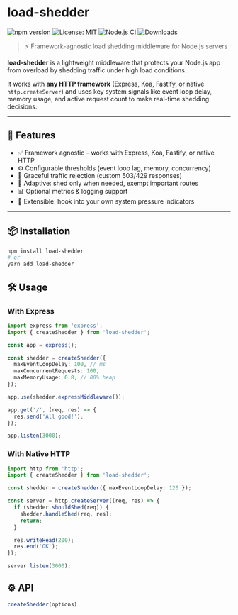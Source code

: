 # load-shedder

[![npm version](https://img.shields.io/npm/v/load-shedder.svg)](https://www.npmjs.com/package/load-shedder)
[![License: MIT](https://img.shields.io/badge/License-MIT-blue.svg)](LICENSE)
[![Node.js CI](https://github.com/Harsh0/load-shedder/actions/workflows/ci.yml/badge.svg)](https://github.com/Harsh0/load-shedder/actions)
[![Downloads](https://img.shields.io/npm/dm/load-shedder.svg)](https://www.npmjs.com/package/load-shedder)

> ⚡️ Framework-agnostic load shedding middleware for Node.js servers

**load-shedder** is a lightweight middleware that protects your Node.js app from overload by shedding traffic under high load conditions.

It works with **any HTTP framework** (Express, Koa, Fastify, or native `http.createServer`) and uses key system signals like event loop delay, memory usage, and active request count to make real-time shedding decisions.

---

## 🚀 Features

- ✅ Framework agnostic – works with Express, Koa, Fastify, or native HTTP
- ⚙️ Configurable thresholds (event loop lag, memory, concurrency)
- 🚫 Graceful traffic rejection (custom 503/429 responses)
- 🧠 Adaptive: shed only when needed, exempt important routes
- 📊 Optional metrics & logging support
- 🔌 Extensible: hook into your own system pressure indicators

---

## 📦 Installation

```bash
npm install load-shedder
# or
yarn add load-shedder
```

## 🛠 Usage

### With Express
```ts
import express from 'express';
import { createShedder } from 'load-shedder';

const app = express();

const shedder = createShedder({
  maxEventLoopDelay: 100, // ms
  maxConcurrentRequests: 100,
  maxMemoryUsage: 0.8, // 80% heap
});

app.use(shedder.expressMiddleware());

app.get('/', (req, res) => {
  res.send('All good!');
});

app.listen(3000);
```
### With Native HTTP
```ts
import http from 'http';
import { createShedder } from 'load-shedder';

const shedder = createShedder({ maxEventLoopDelay: 120 });

const server = http.createServer((req, res) => {
  if (shedder.shouldShed(req)) {
    shedder.handleShed(req, res);
    return;
  }

  res.writeHead(200);
  res.end('OK');
});

server.listen(3000);
```
## ⚙️ API
```ts
createShedder(options)
```